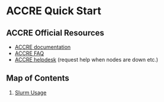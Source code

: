 # ACCRE Quick Start

## ACCRE Official Resources
- [ACCRE documentation](https://help.accre.vanderbilt.edu/index.php?title=Overview)
- [ACCRE FAQ](https://www.vanderbilt.edu/accre/support/faq/)
- [ACCRE helpdesk](https://www.vanderbilt.edu/accre/support/helpdesk/) (request help when nodes are down etc.) 

## Map of Contents
1. [Slurm Usage](Slurm%20Usage.md)
